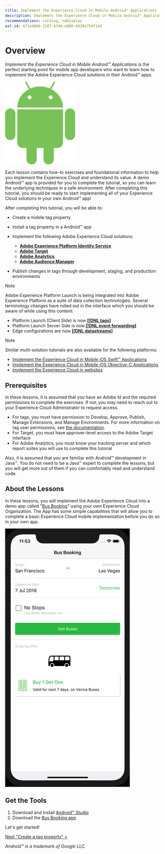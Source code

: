 ```yaml
---
title: Implement the Experience Cloud in Mobile Android™ Applications
description: Implement the Experience Cloud in Mobile Android™ Applications is the perfect starting point for mobile app developers who want to learn how to implement the Adobe Experience Cloud solutions in their mobile Android™ apps.
recommendations: catalog, noDisplay
exl-id: 471e4860-2207-4f4d-a888-6839e754f1e9
---
```

# Overview

_Implement the Experience Cloud in Mobile Android&trade; Applications_ is the perfect starting point for mobile app developers who want to learn how to implement the Adobe Experience Cloud solutions in their Android™ apps.

![Android logo](images/android/Android_Robot.png)

Each lesson contains how-to exercises and foundational information to help you implement the Experience Cloud and understand its value. A demo Android™ app is provided for you to complete the tutorial, so you can learn the underlying techniques in a safe environment. After completing this tutorial, you should be ready to start implementing all of your Experience Cloud solutions in your own Android™ app!

After completing this tutorial, you will be able to:

* Create a mobile tag property

* Install a tag property in a Android™ app

* Implement the following Adobe Experience Cloud solutions:
  * **[Adobe Experience Platform Identity Service](id-service.md)**
  * **[Adobe Target](target.md)**
  * **[Adobe Analytics](analytics.md)**
  * **[Adobe Audience Manager](audience-manager.md)**

* Publish changes in tags through development, staging, and production environments


>[!NOTE]
>
>Adobe Experience Platform Launch is being integrated into Adobe Experience Platform as a suite of data collection technologies. Several terminology changes have rolled out in the interface which you should be aware of while using this content:
>
> * Platform Launch (Client Side) is now **[[!DNL tags]](https://experienceleague.adobe.com/docs/experience-platform/tags/home.html)** 
> * Platform Launch Server Side is now **[[!DNL event forwarding]](https://experienceleague.adobe.com/docs/experience-platform/tags/event-forwarding/overview.html)** 
> * Edge configurations  are now **[[!DNL datastreams]](https://experienceleague.adobe.com/docs/experience-platform/edge/fundamentals/datastreams.html)**

>[!NOTE]
>
>Similar multi-solution tutorials are also available for the following platforms:
>
>* [Implement the Experience Cloud in Mobile iOS Swift&trade; Applications](/help/tutorial-mobile-ios-swift-implementation/overview.md)
>* [Implement the Experience Cloud in Mobile iOS Objective-C Applications](/help/tutorial-mobile-ios-objective-c-implementation/overview.md)
>* [Implement the Experience Cloud in websites](/help/tutorial-website-implementation/overview.md)

## Prerequisites

In these lessons, it is assumed that you have an Adobe Id and the required permissions to complete the exercises. If not, you may need to reach out to your Experience Cloud Administrator to request access.

* For tags, you must have permission to Develop, Approve, Publish, Manage Extensions, and Manage Environments. For more information on tag user permissions, see [the documentation](https://experienceleague.adobe.com/docs/experience-platform/tags/admin/user-permissions.html).
* For Target, you must have approver-level access to the Adobe Target interface
* For Adobe Analytics, you must know your tracking server and which report suites you will use to complete this tutorial

Also, it is assumed that you are familiar with Android™ development in Java™. You do not need to be a Java™ expert to complete the lessons, but you will get more out of them if you can comfortably read and understand code.

## About the Lessons

In these lessons, you will implement the Adobe Experience Cloud into a demo app called "[Bus Booking](https://github.com/Adobe-Marketing-Cloud/busbooking-mobileapps)" using your own Experience Cloud Organization. The App has some simple capabilities that will allow you to complete a basic Experience Cloud mobile implementation before you do so in your own app.

[![Bus Booking App](images/mobile-busBookingApp.png)](https://github.com/Adobe-Marketing-Cloud/busbooking-mobileapps)

## Get the Tools

1. Download and Install [Android™ Studio](https://developer.android.com/studio)
1. Download the [Bus Booking app](https://github.com/Adobe-Marketing-Cloud/busbooking-mobileapps)

Let's get started!

[Next "Create a tag property" >](create-a-property.md)

_Android™ is a trademark of Google LLC._
